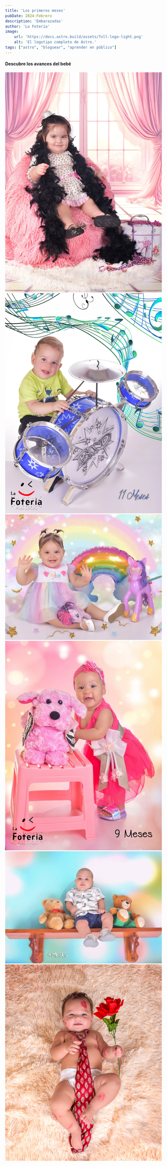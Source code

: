 ```yaml
---
title: 'Los primeros meses'
pubDate: 2024-Febrero
description: 'Embarazadas'
author: 'La Foteria'
image:
    url: 'https://docs.astro.build/assets/full-logo-light.png'
    alt: 'El logotipo completo de Astro.'
tags: ["astro", "bloguear", "aprender en público"]
---
```




#### Descubre los avances del bebé

![months][path]
![months][path2]
![months][path3]
![months][path4]
![months][path5]
![months][path6]

[path]: ../../../assets/meses/01.webp
[path2]: ../../../assets/meses/02.webp
[path3]: ../../../assets/meses/03.webp
[path4]: ../../../assets/meses/04.webp
[path5]: ../../../assets/meses/05.webp
[path6]: ../../../assets/meses/06.webp
